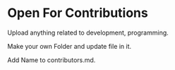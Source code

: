# Open For Contributions 

Upload anything related to development, programming. 

Make your own Folder and update file in it. 

Add Name to contributors.md.


